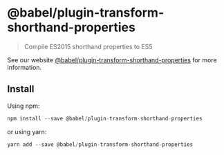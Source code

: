 # @babel/plugin-transform-shorthand-properties

> Compile ES2015 shorthand properties to ES5

See our website [@babel/plugin-transform-shorthand-properties](https://new.babeljs.io/docs/en/next/babel-plugin-transform-shorthand-properties.html) for more information.

## Install

Using npm:

```js
npm install --save @babel/plugin-transform-shorthand-properties
```

or using yarn:

```js
yarn add --save @babel/plugin-transform-shorthand-properties
```
